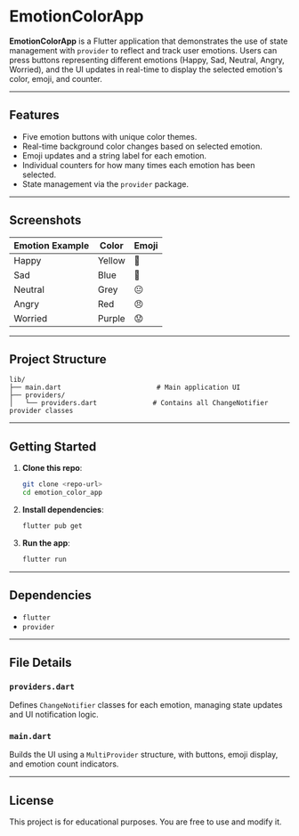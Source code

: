 # EmotionColorApp

**EmotionColorApp** is a Flutter application that demonstrates the use of state management with `provider` to reflect and track user emotions. Users can press buttons representing different emotions (Happy, Sad, Neutral, Angry, Worried), and the UI updates in real-time to display the selected emotion's color, emoji, and counter.

---

## Features

- Five emotion buttons with unique color themes.
- Real-time background color changes based on selected emotion.
- Emoji updates and a string label for each emotion.
- Individual counters for how many times each emotion has been selected.
- State management via the `provider` package.

---

## Screenshots

| Emotion Example | Color  | Emoji |
| --------------- | ------ | ----- |
| Happy           | Yellow | 🙂    |
| Sad             | Blue   | 🙁    |
| Neutral         | Grey   | 😐    |
| Angry           | Red    | 😠    |
| Worried         | Purple | 😟    |

---

## Project Structure

```
lib/
├── main.dart                        # Main application UI
├── providers/
│   └── providers.dart              # Contains all ChangeNotifier provider classes
```

---

## Getting Started

1. **Clone this repo**:

   ```bash
   git clone <repo-url>
   cd emotion_color_app
   ```

2. **Install dependencies**:

   ```bash
   flutter pub get
   ```

3. **Run the app**:

   ```bash
   flutter run
   ```

---

## Dependencies

- `flutter`
- `provider`

---

## File Details

### `providers.dart`

Defines `ChangeNotifier` classes for each emotion, managing state updates and UI notification logic.

### `main.dart`

Builds the UI using a `MultiProvider` structure, with buttons, emoji display, and emotion count indicators.

---

## License

This project is for educational purposes. You are free to use and modify it.
